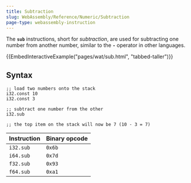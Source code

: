 ```yaml
---
title: Subtraction
slug: WebAssembly/Reference/Numeric/Subtraction
page-type: webassembly-instruction
---
```




The **`sub`** instructions, short for _subtraction_, are used for subtracting one number from another number, similar to the **`-`** operator in other languages.

{{EmbedInteractiveExample("pages/wat/sub.html", "tabbed-taller")}}

## Syntax

```wasm
;; load two numbers onto the stack
i32.const 10
i32.const 3

;; subtract one number from the other
i32.sub

;; the top item on the stack will now be 7 (10 - 3 = 7)
```

| Instruction | Binary opcode |
| ----------- | ------------- |
| `i32.sub`   | `0x6b`        |
| `i64.sub`   | `0x7d`        |
| `f32.sub`   | `0x93`        |
| `f64.sub`   | `0xa1`        |
